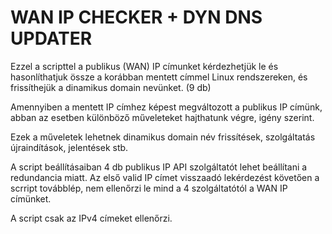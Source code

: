 # WAN IP CHECKER + DYN DNS UPDATER

Ezzel a scripttel a publikus (WAN) IP címunket kérdezhetjük le és hasonlíthatjuk össze a korábban mentett címmel Linux rendszereken, és frissíthejük a dinamikus domain nevünket. (9 db)

Amennyiben a mentett IP címhez képest megváltozott a publikus IP címünk, abban az esetben különböző műveleteket hajthatunk végre, igény szerint.

Ezek a műveletek lehetnek dinamikus domain név frissítések, szolgáltatás újraindítások, jelentések stb.

A script beállításaiban 4 db publikus IP API szolgáltatót lehet beállítani a redundancia miatt. Az első valid IP címet visszaadó lekérdezést követően a scrript továbblép, nem ellenőrzi le mind a 4 szolgáltatótól a WAN IP címünket.

A script csak az IPv4 címeket ellenőrzi.
